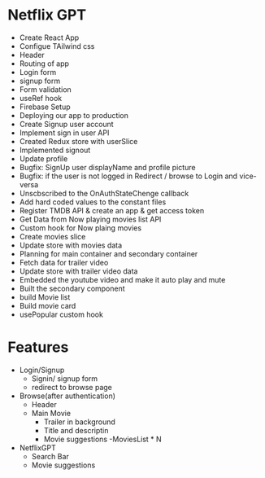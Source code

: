 # Netflix GPT
- Create React App
- Configue TAilwind css
- Header
- Routing of app
- Login form
- signup form
- Form validation
- useRef hook
- Firebase Setup
- Deploying our app to production
- Create Signup user account
- Implement sign in user API
- Created Redux store with userSlice
- Implemented signout
- Update profile
- Bugfix: SignUp user displayName and profile picture
- Bugfix:  if the user is not logged in Redirect / browse to Login and vice-versa
- Unscbscribed to the OnAuthStateChenge callback
- Add hard coded values to the constant files
- Register TMDB API & create an app & get access token
- Get Data from Now playing movies list API
- Custom hook for Now plaing movies
- Create movies slice
- Update store with movies data
- Planning for main container and secondary container
- Fetch data for trailer video
- Update store with trailer video data
- Embedded the youtube video and make it auto play and mute
- Built the secondary component
- build Movie list
- Build movie card
- usePopular custom hook
 


# Features
- Login/Signup
  - Signin/ signup  form
  - redirect to browse page
- Browse(after authentication)
  - Header
  - Main Movie
    - Trailer in background
    - Title and descriptin 
    - Movie suggestions
      -MoviesList * N
- NetflixGPT
  - Search Bar
  - Movie suggestions